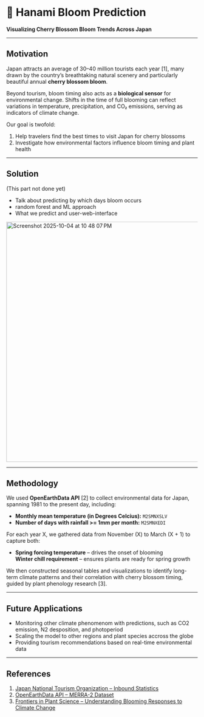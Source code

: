 # 🌸 Hanami Bloom Prediction  
**Visualizing Cherry Blossom Bloom Trends Across Japan**

---

## Motivation  
Japan attracts an average of 30–40 million tourists each year [1], many drawn by the country’s breathtaking natural scenery and particularly beautiful annual **cherry blossom bloom**.  

Beyond tourism, bloom timing also acts as a **biological sensor** for environmental change. Shifts in the time of full blooming can reflect variations in temperature, precipitation, and CO₂ emissions, serving as indicators of climate change.  

Our goal is twofold:
1. Help travelers find the best times to visit Japan for cherry blossoms 
2. Investigate how environmental factors influence bloom timing and plant health  

---
## Solution

(This part not done yet)
- Talk about predicting by which days bloom occurs
- random forest and ML approach
- What we predict and user-web-interface

<img width="882" height="633" alt="Screenshot 2025-10-04 at 10 48 07 PM" src="https://github.com/user-attachments/assets/96aec756-1723-40e7-b66e-7252f07dbe95" />
  

---

## Methodology  
We used **OpenEarthData API** [2] to collect environmental data for Japan, spanning 1981 to the present day, including:

- **Monthly mean temperature (in Degrees Celcius):** `M2SMNXSLV`  
- **Number of days with rainfall >= 1mm per month:** `M2SMNXEDI`  

For each year X, we gathered data from November (X) to March (X + 1) to capture both:

- **Spring forcing temperature** – drives the onset of blooming  
   **Winter chill requirement** – ensures plants are ready for spring growth  

We then constructed seasonal tables and visualizations to identify long-term climate patterns and their correlation with cherry blossom timing, guided by plant phenology research [3].

---

## Future Applications  
- Monitoring other climate phenomenom with predictions, such as CO2 emission, N2 desposition, and photoperiod
- Scaling the model to other regions and plant species  accross the globe
- Providing tourism recommendations based on real-time environmental data  

---

## References  
1. [Japan National Tourism Organization – Inbound Statistics](https://www.tourism.jp/en/tourism-database/stats/inbound/)  
2. [OpenEarthData API – MERRA-2 Dataset](https://disc.gsfc.nasa.gov/datasets/M2SMNXSLV_5.12.4/summary)  
3. [Frontiers in Plant Science – Understanding Blooming Responses to Climate Change](https://www.frontiersin.org/journals/plant-science/articles/10.3389/fpls.2020.00443/full)
